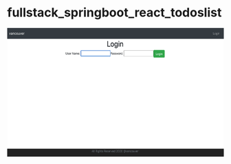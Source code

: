 # fullstack_springboot_react_todoslist
<img src="frontend/todoslist/images/homepage.png" height="300px" >
